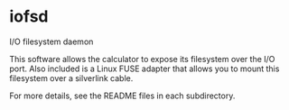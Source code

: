 # iofsd

I/O filesystem daemon

This software allows the calculator to expose its filesystem over the I/O port.
Also included is a Linux FUSE adapter that allows you to mount this filesystem
over a silverlink cable.

For more details, see the README files in each subdirectory.
